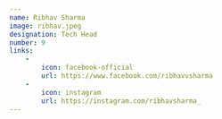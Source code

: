 ```yaml
---
name: Ribhav Sharma
image: ribhav.jpeg
designation: Tech Head
number: 9
links:
    -
        icon: facebook-official
        url: https://www.facebook.com/ribhavvsharma
    -
        icon: instagram
        url: https://instagram.com/ribhavsharma_
---
```

